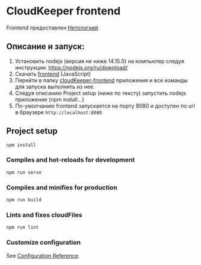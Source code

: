 # CloudKeeper frontend
Frontend предоставлен [Нетологией](https://netology.ru/)

## Описание и запуск:

1. Установить nodejs (версия не ниже 14.15.0) на компьютер следуя инструкции: https://nodejs.org/ru/download/
2. Скачать [frontend](./) (JavaScript)
3. Перейти в папку [cloudKeeper-frontend](frontend/cloudKeeper-frontend) приложения и все команды для запуска выполнять из нее.
4. Следуя описанию Project setup (ниже по тексту) запустить nodejs приложение (npm install...)
5. По-умолчанию frontend запускается на порту 8080 и доступен по url в браузере `http://localhost:8080`


## Project setup
```
npm install
```

### Compiles and hot-reloads for development
```
npm run serve
```

### Compiles and minifies for production
```
npm run build
```

### Lints and fixes cloudFiles
```
npm run lint
```

### Customize configuration
See [Configuration Reference](https://cli.vuejs.org/config/).

